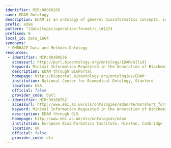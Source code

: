 ```yaml
---
identifier: MIR:00000189
name: EDAM Ontology
description: EDAM is an ontology of general bioinformatics concepts, including topics, data types, formats, identifiers and operations. EDAM provides a controlled vocabulary for the description, in semantic terms, of things such as: web services (e.g. WSDL files), applications, tool collections and packages, work-benches and workflow software, databases and ontologies, XSD data schema and data objects, data syntax and file formats, web portals and pages, resource catalogues and documents (such as scientific publications).
prefix: edam
pattern: ^(data|topic|operation|format)\_\d{4}$
prefixed: 0
local_id: data_1664
synonyms:
 - EMBRACE Data and Methods Ontology
resources:
 - identifier: MIR:00100536
   accessurl: http://purl.bioontology.org/ontology/EDAM/${lid}
   keyword: Minimal Information Requested in the Annotation of Biochemical Models
   description: EDAM through BioPortal
   homepage: http://bioportal.bioontology.org/ontologies/EDAM
   institution: National Center for Biomedical Ontology, Stanford
   location: USA
   official: false
   provider_code: bptl
 - identifier: MIR:00100762
   accessurl: http://www.ebi.ac.uk/ols/ontologies/edam/terms?short_form=${lid}
   keyword: Minimal Information Requested in the Annotation of Biochemical Models
   description: EDAM through OLS
   homepage: http://www.ebi.ac.uk/ols/ontologies/edam
   institution: European Bioinformatics Institute, Hinxton, Cambridge
   location: UK
   official: false
   provider_code: ols
---
```

